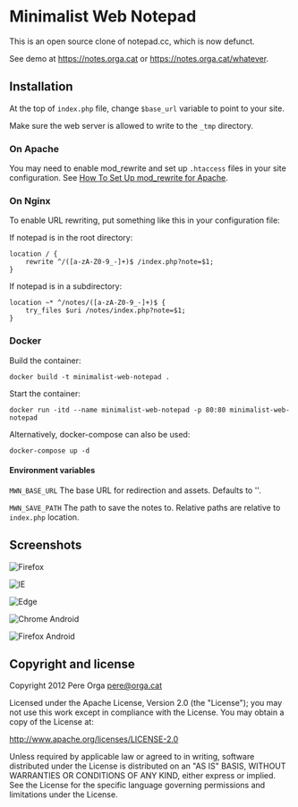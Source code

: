 # Minimalist Web Notepad

This is an open source clone of notepad.cc, which is now defunct.

See demo at https://notes.orga.cat or https://notes.orga.cat/whatever.

## Installation

At the top of `index.php` file, change `$base_url` variable to point to your
site.

Make sure the web server is allowed to write to the `_tmp` directory.

### On Apache

You may need to enable mod_rewrite and set up `.htaccess` files in your site configuration.
See [How To Set Up mod_rewrite for Apache](https://www.digitalocean.com/community/tutorials/how-to-set-up-mod_rewrite-for-apache-on-ubuntu-14-04).

### On Nginx

To enable URL rewriting, put something like this in your configuration file:

If notepad is in the root directory:
```
location / {
    rewrite ^/([a-zA-Z0-9_-]+)$ /index.php?note=$1;
}
```

If notepad is in a subdirectory:
```
location ~* ^/notes/([a-zA-Z0-9_-]+)$ {
    try_files $uri /notes/index.php?note=$1;
}
```

### Docker

Build the container:
```
docker build -t minimalist-web-notepad .
```

Start the container:
```
docker run -itd --name minimalist-web-notepad -p 80:80 minimalist-web-notepad
```

Alternatively, docker-compose can also be used:
```
docker-compose up -d
```

#### Environment variables

`MWN_BASE_URL`    The base URL for redirection and assets. Defaults to ''.

`MWN_SAVE_PATH`   The path to save the notes to. Relative paths are relative to `index.php` location.

## Screenshots

![Firefox](https://orga.cat/sites/default/files/images/firefox.png)

![IE](https://orga.cat/sites/default/files/images/ie.png)

![Edge](https://orga.cat/sites/default/files/images/edge.png)

![Chrome Android](https://orga.cat/sites/default/files/images/android_chrome_dark.png)

![Firefox Android](https://orga.cat/sites/default/files/images/android_firefox.png)


## Copyright and license

Copyright 2012 Pere Orga <pere@orga.cat>

Licensed under the Apache License, Version 2.0 (the "License");
you may not use this work except in compliance with the License.
You may obtain a copy of the License at:

   http://www.apache.org/licenses/LICENSE-2.0

Unless required by applicable law or agreed to in writing, software
distributed under the License is distributed on an "AS IS" BASIS,
WITHOUT WARRANTIES OR CONDITIONS OF ANY KIND, either express or implied.
See the License for the specific language governing permissions and
limitations under the License.
